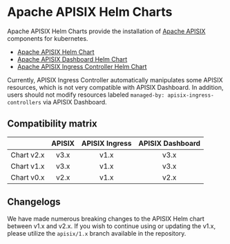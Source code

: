 <!--
#
# Licensed to the Apache Software Foundation (ASF) under one or more
# contributor license agreements.  See the NOTICE file distributed with
# this work for additional information regarding copyright ownership.
# The ASF licenses this file to You under the Apache License, Version 2.0
# (the "License"); you may not use this file except in compliance with
# the License.  You may obtain a copy of the License at
#
#     http://www.apache.org/licenses/LICENSE-2.0
#
# Unless required by applicable law or agreed to in writing, software
# distributed under the License is distributed on an "AS IS" BASIS,
# WITHOUT WARRANTIES OR CONDITIONS OF ANY KIND, either express or implied.
# See the License for the specific language governing permissions and
# limitations under the License.
#
-->

# Apache APISIX Helm Charts

Apache APISIX Helm Charts provide the installation of [Apache APISIX](https://github.com/apache/apisix#apache-apisix) components for kubernetes.

- [Apache APISIX Helm Chart](./docs/en/latest/apisix.md)
- [Apache APISIX Dashboard Helm Chart](./docs/en/latest/apisix-dashboard.md)
- [Apache APISIX Ingress Controller Helm Chart](./docs/en/latest/apisix-ingress-controller.md)

Currently, APISIX Ingress Controller automatically manipulates some APISIX resources, which is not very compatible with APISIX Dashboard. In addition, users should not modify resources labeled `managed-by: apisix-ingress-controllers` via APISIX Dashboard.

## Compatibility matrix

|            | APISIX | APISIX Ingress | APISIX Dashboard |
| :--------: | :----: | :------------: | :--------------: |
| Chart v2.x |  v3.x  |      v1.x      |       v3.x       |
| Chart v1.x |  v3.x  |      v1.x      |       v3.x       |
| Chart v0.x |  v2.x  |      v1.x      |       v2.x       |

## Changelogs

We have made numerous breaking changes to the APISIX Helm chart between v1.x and v2.x. If you wish to continue using or updating the v1.x, please utilize the `apisix/1.x` branch available in the repository.
